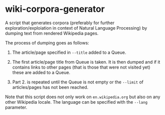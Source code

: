 # wiki-corpora-generator

A script that generates corpora (preferably for further exploration/exploiation
in context of Natural Language Processing) by dumping text from rendered
Wikipedia pages.

The process of dumping goes as follows:

1. The article/page specified in `--title` added to a Queue.

2. The first article/page title from Queue is taken. It is then dumped and if
   it contains links to other pages (that is those that were not visited yet)
   these are added to a Queue.

3. Part 2. is repeated until the Queue is not empty or the `--limit` of
   articles/pages has not been reached.


Note that this script does not only work on `en.wikipedia.org` but also on any
other Wikipedia locale. The language can be specified with the `--lang`
parameter.
